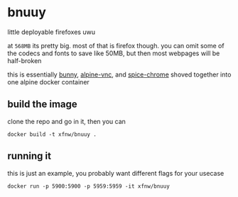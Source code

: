 # bnuuy
little deployable firefoxes uwu

at `568MB` its pretty big. most of that is firefox though.
you can omit some of the codecs and fonts to save like 50MB, but
then most webpages will be half-broken


this is essentially [bunny](https://github.com/SimplyLinn/bunny), [alpine-vnc](https://github.com/danielguerra/alpine-vnc),
and [spice-chrome](https://github.com/ikreymer/spice-chrome) shoved together into one alpine docker container


## build the image
clone the repo and go in it, then you can
```
docker build -t xfnw/bnuuy .
```

## running it
this is just an example, you probably want different flags for your usecase
```
docker run -p 5900:5900 -p 5959:5959 -it xfnw/bnuuy
```




